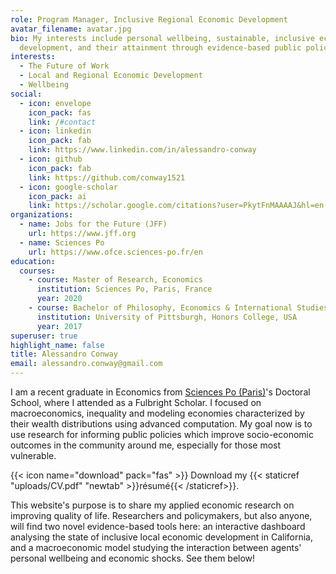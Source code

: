 ```yaml
---
role: Program Manager, Inclusive Regional Economic Development
avatar_filename: avatar.jpg
bio: My interests include personal wellbeing, sustainable, inclusive economic
  development, and their attainment through evidence-based public policy.
interests:
  - The Future of Work
  - Local and Regional Economic Development
  - Wellbeing
social:
  - icon: envelope
    icon_pack: fas
    link: /#contact
  - icon: linkedin
    icon_pack: fab
    link: https://www.linkedin.com/in/alessandro-conway
  - icon: github
    icon_pack: fab
    link: https://github.com/conway1521
  - icon: google-scholar
    icon_pack: ai
    link: https://scholar.google.com/citations?user=PkytFnMAAAAJ&hl=en 
organizations:
  - name: Jobs for the Future (JFF)
    url: https://www.jff.org
  - name: Sciences Po
    url: https://www.ofce.sciences-po.fr/en
education:
  courses:
    - course: Master of Research, Economics
      institution: Sciences Po, Paris, France
      year: 2020
    - course: Bachelor of Philosophy, Economics & International Studies (double major)
      institution: University of Pittsburgh, Honors College, USA
      year: 2017
superuser: true
highlight_name: false
title: Alessandro Conway
email: alessandro.conway@gmail.com
---
```



I am a recent graduate in Economics from [Sciences Po (Paris)](https://www.sciencespo.fr/department-economics/en.html)'s Doctoral School, where I attended as a Fulbright Scholar. I focused on macroeconomics, inequality and modeling economies characterized by their wealth distributions using advanced computation. My goal now is to use research for informing public policies which improve socio-economic outcomes in the community around me, especially for those most vulnerable.

{{< icon name="download" pack="fas" >}} Download my {{< staticref "uploads/CV.pdf" "newtab" >}}résumé{{< /staticref>}}.

This website's purpose is to share my applied economic research on improving quality of life. Researchers and policymakers, but also anyone, will find two novel evidence-based tools here: an interactive dashboard analysing the state of inclusive local economic development in California, and a macroeconomic model studying the interaction between agents' personal wellbeing and economic shocks. See them below!
